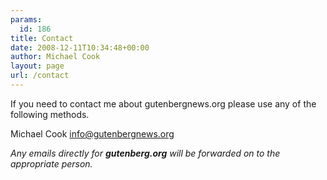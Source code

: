 ```yaml
---
params:
  id: 186
title: Contact
date: 2008-12-11T10:34:48+00:00
author: Michael Cook
layout: page
url: /contact
---
```

If you need to contact me about gutenbergnews.org please use any of the following methods.

Michael Cook
info@gutenbergnews.org
<!--

<h3>Email Form</h3>

-->


<!--ccontact form-->

_Any emails directly for **gutenberg.org** will be forwarded on to the appropriate person._
